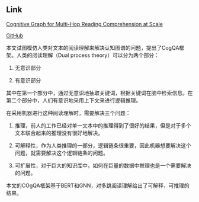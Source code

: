 ## Link
[Cognitive Graph for Multi-Hop Reading Comprehension at Scale](https://arxiv.org/pdf/1905.05460.pdf)

[GitHub](https://github.com/THUDM/CogQA)

本文试图模仿人类对文本的阅读理解来解决认知图谱的问题，提出了CogQA框架。人类的阅读理解（Dual process theory）可以分为两个部分：

1. 无意识部分

2. 有意识部分

其中在第一个部分中，通过无意识地抽取关键词，根据关键词在脑中检索信息。在第二个部分中，人们有意识地采用上下文来进行逻辑推理。

在采用机器进行这种阅读理解时，需要解决三个问题：

1. 推理，前人的工作已经对单一文本中的推理得到了很好的结果，但是对于多个文本联合起来的推理没有很好地解决。

2. 可解释性，作为人类推理的一部分，逻辑链条很重要，因此机器想要解决这个问题，就需要解决这个逻辑链条的问题。

3. 可扩展性，对于巨大的知识库中，如何在巨量的数据中推理也是一个需要解决的问题。

本文的COgQA框架基于BERT和GNN，对多跳阅读理解给出了可解释，可推理的结果。



